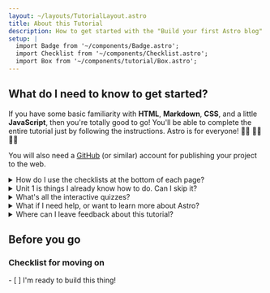 ```yaml
---
layout: ~/layouts/TutorialLayout.astro
title: About this Tutorial
description: How to get started with the "Build your first Astro blog" tutorial.
setup: |
  import Badge from '~/components/Badge.astro';
  import Checklist from '~/components/Checklist.astro';
  import Box from '~/components/tutorial/Box.astro';
---
```

## What do I need to know to get started?

If you have some basic familiarity with **HTML**, **Markdown**, **CSS**, and a little **JavaScript**, then you're totally good to go! You'll be able to complete the entire tutorial just by following the instructions. Astro is for everyone! 🧑‍🚀 👩‍🚀 👨‍🚀 

You will also need a [GitHub](https://github.com) (or similar) account for publishing your project to the web.

<details>
<summary>How do I use the checklists at the bottom of each page?</summary>

You check them off!

At the end of each page, you'll find a clickable checklist of tasks you should now be able to do.

Check these items off to see your progress in the tutorial navigation sidebar. (This is only set in your browser's local storage, and is not available elsewhere. No data is sent to, nor stored by Astro.) 
</details>

<details>
<summary>Unit 1 is things I already know how to do. Can I skip it?</summary>

You can use [Unit 1](/en/tutorial/1-setup/) to make sure you have the development tools and online accounts you'll need to complete the tutorial. It will walk you through creating a new Astro project, storing it on GitHub and deploying to Netlify.

If you [create a new, empty Astro project](/en/install/auto/) and are comfortable with your setup, you can safely skip ahead to [Unit 2](/en/tutorial/2-pages/) where you will start making new pages in your project.
</details>

<details>
<summary>What's all the interactive quizzes?</summary>

In addition to the steps to complete your project, there are opportunities to test your knowledge along the way and links to further resources. These are not required, but may help you understand some of the core Astro concepts.
</details>

<details>
<summary>What if I need help, or want to learn more about Astro?</summary>

Our [friendly Astro Discord server](https://astro.build/chat) is the place to be! 

Hop into the support forum channel to ask questions, or say hi and chat in `#general` or `#off-topic`.
</details>

<details>
<summary>Where can I leave feedback about this tutorial?</summary>

This tutorial is a project of our Docs team. You can find us on Discord in the `#docs` channel, or file issues to the [Docs repo on GitHub](https://withastro/astro/docs/issues). 
</details>

## Before you go

<Box icon="check-list">

### Checklist for moving on

<Checklist>
- [ ] I'm ready to build this thing!
</Checklist>
</Box>
